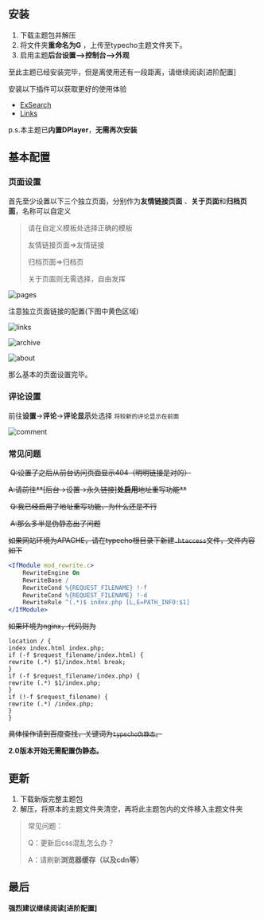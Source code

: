 ## 安装

1. 下载主题包并解压
2. 将文件夹**重命名为G** ，上传至typecho主题文件夹下。
3. 启用主题**后台设置—>控制台—>外观**

至此主题已经安装完毕，但是离使用还有一段距离，请继续阅读[进阶配置]

安装以下插件可以获取更好的使用体验

- [ExSearch](https://github.com/AlanDecode/Typecho-Plugin-ExSearch)
- [Links](http://www.imhan.com/archives/typecho-links/)



p.s.本主题已**内置DPlayer**，**无需再次安装**

## 基本配置

### 页面设置

首先至少设置以下三个独立页面，分别作为**友情链接页面** 、**关于页面**和**归档页面**，名称可以自定义

> 请在自定义模板处选择正确的模板
>
> 友情链接页面=>友情链接
>
> 归档页面=>归档页
>
> 关于页面则无需选择，自由发挥

![pages](https://cdn.exia.xyz/img/G_Doc/G_theme_page_option.png)

注意独立页面链接的配置(下图中黄色区域)

![links](https://cdn.exia.xyz/img/G_Doc/G_theme_page_option_links.png)

![archive](https://cdn.exia.xyz/img/G_Doc/G_theme_page_option_archive.png)

![about](https://cdn.exia.xyz/img/G_Doc/G_theme_page_option_about.png)

那么基本的页面设置完毕。

### 评论设置

前往**设置**->**评论**->**评论显示**处选择 `将较新的评论显示在前面`

![comment](https://cdn.exia.xyz/img/G_Doc/G_theme_comment_option.png)



### 常见问题



​    ~~Q:设置了之后从前台访问页面显示404（明明链接是对的）~~

​	~~A:请前往**[后台->设置->永久链接]**处启用**地址重写功能**~~

​	~~Q:我已经启用了地址重写功能，为什么还是不行~~

​	~~A:那么多半是伪静态出了问题~~

~~如果网站环境为APACHE，请在typecho根目录下新建`.htaccess`文件，文件内容如下~~

```apache
<IfModule mod_rewrite.c>
    RewriteEngine On
    RewriteBase /
    RewriteCond %{REQUEST_FILENAME} !-f
    RewriteCond %{REQUEST_FILENAME} !-d
    RewriteRule ^(.*)$ index.php [L,E=PATH_INFO:$1]
</IfModule>
```



~~如果环境为nginx，代码则为~~

```nginx
location / {
index index.html index.php;
if (-f $request_filename/index.html) {
rewrite (.*) $1/index.html break;
}
if (-f $request_filename/index.php) {
rewrite (.*) $1/index.php;
}
if (!-f $request_filename) {
rewrite (.*) /index.php;
}
}
```

~~具体操作请到百度查找，关键词为`typecho伪静态`。~~



**2.0版本开始无需配置伪静态。**



## 更新

1. 下载新版完整主题包
2. 解压，将原本的主题文件夹清空，再将此主题包内的文件移入主题文件夹

> 常见问题：
>
> Q：更新后css混乱怎么办？
>
> A：请刷新**浏览器缓存（以及cdn等）**

## 最后

**强烈建议继续阅读[进阶配置]**